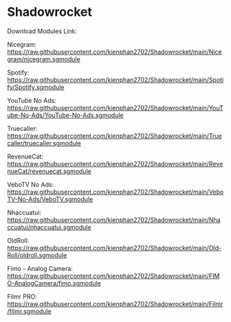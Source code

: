 # Shadowrocket


Download Modules Link:


Nicegram: https://raw.githubusercontent.com/kienphan2702/Shadowrocket/main/Nicegram/nicegram.sgmodule

Spotify: https://raw.githubusercontent.com/kienphan2702/Shadowrocket/main/Spotify/Spotify.sgmodule 

YouTube No Ads: https://raw.githubusercontent.com/kienphan2702/Shadowrocket/main/YouTube-No-Ads/YouTube-No-Ads.sgmodule

Truecaller: https://raw.githubusercontent.com/kienphan2702/Shadowrocket/main/Truecaller/truecaller.sgmodule

RevenueCat: https://raw.githubusercontent.com/kienphan2702/Shadowrocket/main/RevenueCat/revenuecat.sgmodule

VeboTV No Ads: https://raw.githubusercontent.com/kienphan2702/Shadowrocket/main/VeboTV-No-Ads/VeboTV.sgmodule

Nhaccuatui: https://raw.githubusercontent.com/kienphan2702/Shadowrocket/main/Nhaccuatui/nhaccuatui.sgmodule

OldRoll: https://raw.githubusercontent.com/kienphan2702/Shadowrocket/main/Old-Roll/oldroll.sgmodule

Fimo - Analog Camera: https://raw.githubusercontent.com/kienphan2702/Shadowrocket/main/FIMO-AnalogCamera/fimo.sgmodule

Filmr PRO: https://raw.githubusercontent.com/kienphan2702/Shadowrocket/main/Filmr/filmr.sgmodule
